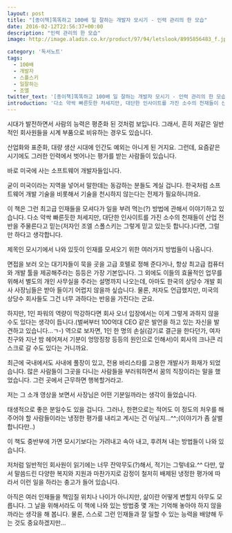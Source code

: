 ```yaml
---
layout: post
title: "[종이책]똑똑하고 100배 일 잘하는 개발자 모시기 - 인력 관리의 한 모습"
date: 2016-02-12T22:56:37+00:00
description: "인력 관리의 한 모습"
image: http://image.aladin.co.kr/product/97/94/letslook/8995856483_f.jpg

category: '독서노트'  
tags: 
  - 100배
  - 개발자
  - 스폴스키
  - 일잘하는
  - 조엘
twitter_text: '[종이책]똑똑하고 100배 일 잘하는 개발자 모시기 - 인력 관리의 한 모습'
introduction: '다소 약싹 빠른듯한 처세지만, 대단한 인사이트를 가진 소수의 천재들이 산업 전반을 주물른다고 믿는(저자인 조엘 스폴스키는 그렇게 믿고 있는듯 합니다.)다면, 그럴만 하다고 생각합니다.'
---
```


시대가 발전하면서 사람의 능력은 평준화 된 것처럼 보입니다. 그래서, 흔히 저같은 일반적인 회사원들을 시계 부품으로 비유하는 경우도 있습니다.
  
산업화와 표준화, 대량 생산 시대에 인간도 예외는 아니게 된 거지요. 그런데, 요즘같은 시기에도 그러한 인력에서 벗어나는 평가를 받는 사람들이 있습니다.

바로 미국에 사는 소프트웨어 개발자들입니다.

굳이 미국이라는 지역을 넣어서 말한데는 동감하는 분들도 계실 겁니다. 한국처럼 소프트웨어 개발 기술을 비롯해서 기술을 천시하지 않는다는 전제가 필요하니까요.

이 책은 그런 최고급 인재들을 모셔다가 일을 부려 먹는(&#63;) 방법에 관해서 이야기하고 있습니다. 다소 약싹 빠른듯한 처세지만, 대단한 인사이트를 가진 소수의 천재들이 산업 전반을 주물른다고 믿는(저자인 조엘 스폴스키는 그렇게 믿고 있는듯 합니다.)다면, 그럴만 하다고 생각합니다.

제목인 모시기에서 나와 있듯이 인재를 모셔오기 위한 여러가지 방법들이 나옵니다.

면접을 보러 오는 대기자들이 묵을 곳을 고급 호텔로 정해 준다거나, 항상 최고급 컴퓨터와 개발 툴을 제공해주라는 등등은 가장 기본입니다. 그 외에도 이들의 효율적인 업무를 위해서 별도의 개인 사무실을 주라는 설명까지 나오는데, 아마도 한국의 상당수 개발 회사 사장님들은 받아 들이기 어렵지 않을까 싶습니다. 물론, 저자도 언급했지만, 미국의 상당수 회사들도 그건 너무 과하다는 반응을 가진다는 군요.

하지만, 1인 파워의 역량이 막강하다면 회사 오너 입장에서는 이게 그렇게 과하지 않을 수도 있다는 생각이 듭니다.(벌써부터 100억대 CEO 같은 발언을 하고 있는 자신을 발견하고 있습니다&#8230;ㄱ-) 역으로 보자면, 1인 한 명의 손실(감기로 결근을 한다던가, 여자친구와 지난 밤 헤어져서 기분이 엉망징창 등등의 원인으로 인해서)이 회사의 크나큰 리스크로 갈 수도 있다는 거니까요.

최근에 국내에서도 사내에 풀장이 있고, 전용 바리스타를 고용한 개발사가 화재가 되었습니다. 많은 사람들이 그곳을 다니는 사람들을 부러워하면서 꿈의 직장이라는 말을 했었습니다. 그런 곳에서 근무하면 행복할거라고.

저는 그 소개 영상을 보면서 사장님은 어떤 기분일까라는 생각이 들었습니다.

태생적으로 좋은 분일수도 있을 겁니다. 그러나, 한편으로는 적어도 이 정도의 처우를 해주어야 할 사람들이라는 냉정한 평가를 내리고 계시는 건 아닐지&#8230;^^;(이야기가 좀 살벌합니다만..)

이 책도 중반부에 가면 모시기보다는 가려내고 속아 내고, 후려쳐 내는 방법들이 나와 있습니다.

저처럼 일반적인 회사원이 읽기에는 너무 잔악무도(&#63;)해서, 적기는 그렇네요.^^ 다만, 앞서 말씀드린 다양한 복지와 지원과 마찬가지로 감정이 철저히 배제된 냉정한 평가에 따라서 이런 일을 하라는 충고가 들어 있습니다.

아직은 여러 인재들을 책임질 위치나 나이가 아니지만, 삶이란 어떻게 변할지 아무도 모릅니다. 그 날을 위해서라도 이 책에 나와 있는 방법중 몇 개는 기억해 놓아야 하지 않을까라는 생각을 해 봅니다. 물론, 스스로 그런 인재들과 잘 일할 수 있는 능력을 배양해 두는 것도 중요하겠지만&#8230;